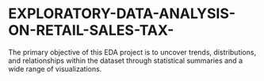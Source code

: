 # EXPLORATORY-DATA-ANALYSIS-ON-RETAIL-SALES-TAX-
The primary objective of this EDA project is to uncover trends, distributions, and relationships within the dataset through statistical summaries and a wide range of visualizations. 
